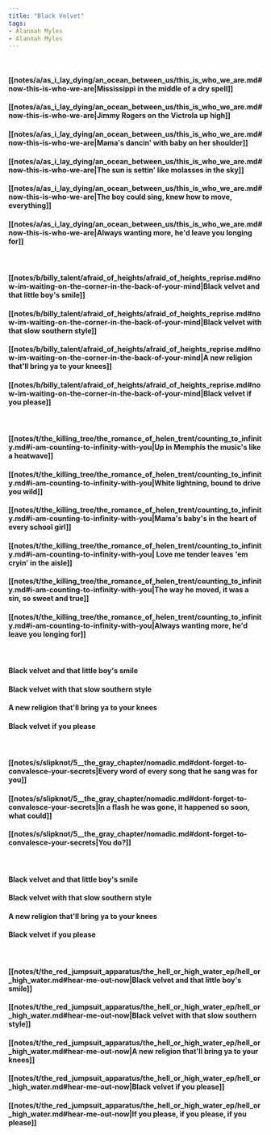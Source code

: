 ```yaml
---
title: "Black Velvet"
tags:
- Alannah Myles
- Alannah Myles
---
```

&nbsp;
#### [[notes/a/as_i_lay_dying/an_ocean_between_us/this_is_who_we_are.md#now-this-is-who-we-are|Mississippi in the middle of a dry spell]]
#### [[notes/a/as_i_lay_dying/an_ocean_between_us/this_is_who_we_are.md#now-this-is-who-we-are|Jimmy Rogers on the Victrola up high]]
#### [[notes/a/as_i_lay_dying/an_ocean_between_us/this_is_who_we_are.md#now-this-is-who-we-are|Mama's dancin' with baby on her shoulder]]
#### [[notes/a/as_i_lay_dying/an_ocean_between_us/this_is_who_we_are.md#now-this-is-who-we-are|The sun is settin' like molasses in the sky]]
#### [[notes/a/as_i_lay_dying/an_ocean_between_us/this_is_who_we_are.md#now-this-is-who-we-are|The boy could sing, knew how to move, everything]]
#### [[notes/a/as_i_lay_dying/an_ocean_between_us/this_is_who_we_are.md#now-this-is-who-we-are|Always wanting more, he'd leave you longing for]]
&nbsp;
#### [[notes/b/billy_talent/afraid_of_heights/afraid_of_heights_reprise.md#now-im-waiting-on-the-corner-in-the-back-of-your-mind|Black velvet and that little boy's smile]]
#### [[notes/b/billy_talent/afraid_of_heights/afraid_of_heights_reprise.md#now-im-waiting-on-the-corner-in-the-back-of-your-mind|Black velvet with that slow southern style]]
#### [[notes/b/billy_talent/afraid_of_heights/afraid_of_heights_reprise.md#now-im-waiting-on-the-corner-in-the-back-of-your-mind|A new religion that'll bring ya to your knees]]
#### [[notes/b/billy_talent/afraid_of_heights/afraid_of_heights_reprise.md#now-im-waiting-on-the-corner-in-the-back-of-your-mind|Black velvet if you please]]
&nbsp;
#### [[notes/t/the_killing_tree/the_romance_of_helen_trent/counting_to_infinity.md#i-am-counting-to-infinity-with-you|Up in Memphis the music's like a heatwave]]
#### [[notes/t/the_killing_tree/the_romance_of_helen_trent/counting_to_infinity.md#i-am-counting-to-infinity-with-you|White lightning, bound to drive you wild]]
#### [[notes/t/the_killing_tree/the_romance_of_helen_trent/counting_to_infinity.md#i-am-counting-to-infinity-with-you|Mama's baby's in the heart of every school girl]]
#### [[notes/t/the_killing_tree/the_romance_of_helen_trent/counting_to_infinity.md#i-am-counting-to-infinity-with-you| Love me tender  leaves 'em cryin' in the aisle]]
#### [[notes/t/the_killing_tree/the_romance_of_helen_trent/counting_to_infinity.md#i-am-counting-to-infinity-with-you|The way he moved, it was a sin, so sweet and true]]
#### [[notes/t/the_killing_tree/the_romance_of_helen_trent/counting_to_infinity.md#i-am-counting-to-infinity-with-you|Always wanting more, he'd leave you longing for]]
&nbsp;
#### Black velvet and that little boy's smile
#### Black velvet with that slow southern style
#### A new religion that'll bring ya to your knees
#### Black velvet if you please
&nbsp;
#### [[notes/s/slipknot/5__the_gray_chapter/nomadic.md#dont-forget-to-convalesce-your-secrets|Every word of every song that he sang was for you]]
#### [[notes/s/slipknot/5__the_gray_chapter/nomadic.md#dont-forget-to-convalesce-your-secrets|In a flash he was gone, it happened so soon, what could]]
#### [[notes/s/slipknot/5__the_gray_chapter/nomadic.md#dont-forget-to-convalesce-your-secrets|You do?]]
&nbsp;
#### Black velvet and that little boy's smile
#### Black velvet with that slow southern style
#### A new religion that'll bring ya to your knees
#### Black velvet if you please
&nbsp;
#### [[notes/t/the_red_jumpsuit_apparatus/the_hell_or_high_water_ep/hell_or_high_water.md#hear-me-out-now|Black velvet and that little boy's smile]]
#### [[notes/t/the_red_jumpsuit_apparatus/the_hell_or_high_water_ep/hell_or_high_water.md#hear-me-out-now|Black velvet with that slow southern style]]
#### [[notes/t/the_red_jumpsuit_apparatus/the_hell_or_high_water_ep/hell_or_high_water.md#hear-me-out-now|A new religion that'll bring ya to your knees]]
#### [[notes/t/the_red_jumpsuit_apparatus/the_hell_or_high_water_ep/hell_or_high_water.md#hear-me-out-now|Black velvet if you please]]
#### [[notes/t/the_red_jumpsuit_apparatus/the_hell_or_high_water_ep/hell_or_high_water.md#hear-me-out-now|If you please, if you please, if you please]]
